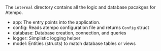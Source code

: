 The `internal` directory contains all the logic and database pacakges for Atempo.

- app: The entry points into the application.
- config: Reads atempo configuration file and returns `Config` struct
- database: Database creation, connection, and queries
- logger: Simplistic logging helper
- model: Entities (structs) to match database tables or views
